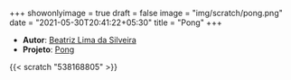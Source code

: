 +++
showonlyimage = true
draft = false
image = "img/scratch/pong.png"
date = "2021-05-30T20:41:22+05:30"
title = "Pong"
+++

- **Autor**: [Beatriz Lima da Silveira](../../about/)
- **Projeto**: [Pong](https://scratch.mit.edu/projects/538168805/)

{{< scratch "538168805" >}}
